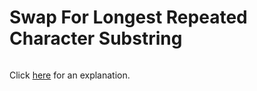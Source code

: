 # Swap For Longest Repeated Character Substring 

~~~java

~~~

Click [here](Explanation.md) for an explanation.

